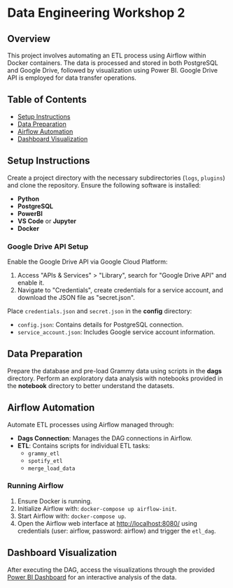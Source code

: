 # Data Engineering Workshop 2

## Overview
This project involves automating an ETL process using Airflow within Docker containers. The data is processed and stored in both PostgreSQL and Google Drive, followed by visualization using Power BI. Google Drive API is employed for data transfer operations.

## Table of Contents
- [Setup Instructions](#setup-instructions)
- [Data Preparation](#data-preparation)
- [Airflow Automation](#airflow-automation)
- [Dashboard Visualization](#dashboard-visualization)

## Setup Instructions <a name="setup-instructions"></a>
Create a project directory with the necessary subdirectories (`logs`, `plugins`) and clone the repository. Ensure the following software is installed:
- **Python**
- **PostgreSQL**
- **PowerBI**
- **VS Code** or **Jupyter**
- **Docker**

### Google Drive API Setup
Enable the Google Drive API via Google Cloud Platform:
1. Access "APIs & Services" > "Library", search for "Google Drive API" and enable it.
2. Navigate to "Credentials", create credentials for a service account, and download the JSON file as "secret.json".

Place `credentials.json` and `secret.json` in the **config** directory:
- `config.json`: Contains details for PostgreSQL connection.
- `service_account.json`: Includes Google service account information.

## Data Preparation <a name="data-preparation"></a>
Prepare the database and pre-load Grammy data using scripts in the **dags** directory. Perform an exploratory data analysis with notebooks provided in the **notebook** directory to better understand the datasets.

## Airflow Automation <a name="airflow-automation"></a>
Automate ETL processes using Airflow managed through:
- **Dags Connection**: Manages the DAG connections in Airflow.
- **ETL**: Contains scripts for individual ETL tasks:
  - `grammy_etl`
  - `spotify_etl`
  - `merge_load_data`

### Running Airflow
1. Ensure Docker is running.
2. Initialize Airflow with: `docker-compose up airflow-init`.
3. Start Airflow with: `docker-compose up`.
4. Open the Airflow web interface at [http://localhost:8080/](http://localhost:8080/) using credentials (user: airflow, password: airflow) and trigger the `etl_dag`.

## Dashboard Visualization <a name="dashboard-visualization"></a>
After executing the DAG, access the visualizations through the provided [Power BI Dashboard](https://app.powerbi.com/view?r=eyJrIjoiNDBiOGI4ZjktMTA0ZC00MmNiLWE4YjYtMTJhZjYzZDIxNWEyIiwidCI6IjY5M2NiZWEwLTRlZjktNDI1NC04OTc3LTc2ZTA1Y2I1ZjU1NiIsImMiOjR9) for an interactive analysis of the data.